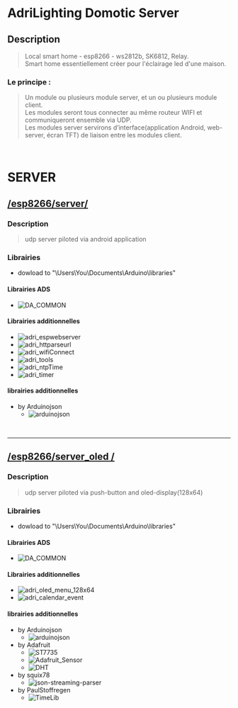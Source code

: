 # AdriLighting Domotic Server
## Description 
> Local smart home - esp8266 - ws2812b, SK6812, Relay.<br>
> Smart home essentiellement créer pour l'éclairage led d'une maison.
### Le principe :
> Un module ou plusieurs module server, et un ou plusieurs module client.<br>
> Les modules seront tous connecter au même routeur WIFI et communiqueront ensemble via UDP.<br>
> Les modules server servirons d’interface(application Android, web-server, écran TFT) de liaison entre les modules client.
<br>

# SERVER
## [/esp8266/server/](https://github.com/AdriLighting/ADS/tree/main/esp8266/server)
### Description 
> udp server piloted via android application
### Librairies 
- dowload to "\Users\You\Documents\Arduino\libraries"
#### Librairies ADS
* ![DA_COMMON](https://github.com/AdriLighting/DA_COMMON)
#### Librairies additionnelles
* ![adri_espwebserver](https://github.com/AdriLighting/adri_espwebserver)
* ![adri_httparseurl](https://github.com/AdriLighting/adri_httparseurl)
* ![adri_wifiConnect](https://github.com/AdriLighting/adri_wifiConnect)
* ![adri_tools](https://github.com/AdriLighting/adri_tools)
* ![adri_ntpTime](https://github.com/AdriLighting/adri_ntpTime)
* ![adri_timer](https://github.com/AdriLighting/adri_timer)
#### librairies additionnelles
* by Arduinojson
  * ![arduinojson](https://github.com/bblanchon/ArduinoJson)
  
</br>
<hr>

## [/esp8266/server_oled /](https://github.com/AdriLighting/ADS/tree/main/esp8266/server_oled)
### Description 
> udp server piloted via push-button and oled-display(128x64)
### Librairies 
- dowload to "\Users\You\Documents\Arduino\libraries"
#### Librairies ADS
* ![DA_COMMON](https://github.com/AdriLighting/DA_COMMON)
#### Librairies additionnelles
* ![adri_oled_menu_128x64](https://github.com/AdriLighting/adri_oled_menu_128x64)
* ![adri_calendar_event](https://github.com/AdriLighting/adri_calendar_event)
#### librairies additionnelles
* by Arduinojson
  * ![arduinojson](https://github.com/bblanchon/ArduinoJson)
* by Adafruit 
  * ![ST7735](https://github.com/adafruit/Adafruit-ST7735-Library)
  * ![Adafruit_Sensor](https://github.com/adafruit/Adafruit_Sensor)  
  * ![DHT](https://github.com/adafruit/DHT-sensor-library)  
* by squix78    
  * ![json-streaming-parser](https://github.com/squix78/json-streaming-parser)
* by PaulStoffregen
  * ![TimeLib](https://github.com/PaulStoffregen/Time) 
